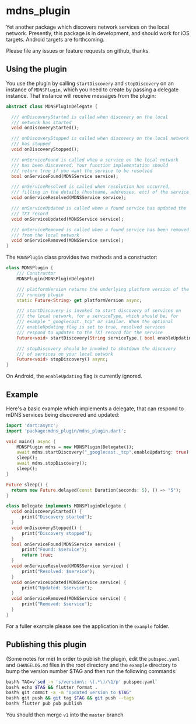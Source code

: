 # mdns_plugin

Yet another package which discovers network services on the local
network. Presently, this package is in development, and should
work for iOS targets. Android targets are forthcoming.

Please file any issues or feature requests on github, thanks.

## Using the plugin

You use the plugin by calling `startDiscovery` and `stopDiscovery` on an instance of `MDNSPlugin`, which
you need to create by passing a delegate instance. That
instance will receive messages from the plugin:

```dart
abstract class MDNSPluginDelegate {

  /// onDiscoveryStarted is called when discovery on the local 
  /// network has started
  void onDiscoveryStarted();

  /// onDiscoveryStopped is called when discovery on the local network
  /// has stopped
  void onDiscoveryStopped();

  /// onServiceFound is called when a service on the local network 
  /// has been discovered. Your function implementation should 
  /// return true if you want the service to be resolved
  bool onServiceFound(MDNSService service);

  /// onServiceResolved is called when resolution has occurred,
  /// filling in the details (hostname, addresses, etc) of the service
  void onServiceResolved(MDNSService service);

  /// onServiceUpdated is called when a found service has updated the
  /// TXT record
  void onServiceUpdated(MDNSService service);

  /// onServiceRemoved is called when a found service has been removed
  /// from the local network
  void onServiceRemoved(MDNSService service);
}
```

The `MDNSPlugin` class provides two methods and a constructor:

```dart
class MDNSPlugin {
    /// Constructor
    MDNSPlugin(MDNSPluginDelegate)

    /// platformVersion returns the underlying platform version of the
    /// running plugin
    static Future<String> get platformVersion async;

    /// startDiscovery is invoked to start discovery of services on
    /// the local network, for a serviceType, which should be, for
    /// example "_googlecast._tcp" or similar. When the optional
    /// enableUpdating flag is set to true, resolved services
    /// respond to updates to the TXT record for the service
    Future<void> startDiscovery(String serviceType,{ bool enableUpdating = false }) async;

    /// stopDiscovery should be invoked to shutdown the discovery
    /// of services on your local network
    Future<void> stopDiscovery() async;
}
```

On Android, the `enableUpdating` flag is currently ignored.

## Example

Here's a basic example which implements a delegate, that can respond to
mDNS services being discovered and updated:

```dart
import 'dart:async';
import 'package:mdns_plugin/mdns_plugin.dart';

void main() async {
    MDNSPlugin mdns = new MDNSPlugin(Delegate());
    await mdns.startDiscovery("_googlecast._tcp",enableUpdating: true);
    sleep();
    await mdns.stopDiscovery();
    sleep();
}

Future sleep() {
  return new Future.delayed(const Duration(seconds: 5), () => "5");
}

class Delegate implements MDNSPluginDelegate {
  void onDiscoveryStarted() {
      print("Discovery started");
  }
  void onDiscoveryStopped() {
      print("Discovery stopped");
  }
  bool onServiceFound(MDNSService service) {
      print("Found: $service");
      return true;
  }
  void onServiceResolved(MDNSService service) {
      print("Resolved: $service");
  }
  void onServiceUpdated(MDNSService service) {
      print("Updated: $service");
  }
  void onServiceRemoved(MDNSService service) {
      print("Removed: $service");
  }
}
```

For a fuller example please see the application in the `example` folder.

## Publishing this plugin

(Some notes for me) In order to publish the plugin, edit 
the `pubspec.yaml` and `CHANGELOG.md` files in the root directory and 
the `example` directory to bump the version number $TAG 
and then run the following commands:

```bash
bash% TAG=v`sed -n 's/version\: \(.*\)/\1/p' pubspec.yaml`
bash% echo $TAG && flutter format .
bash% git commit -a -m "Updated version to $TAG"
bash% git push && git tag $TAG && git push --tags
bash% flutter pub pub publish
```

You should then merge `v1` into the `master` branch

